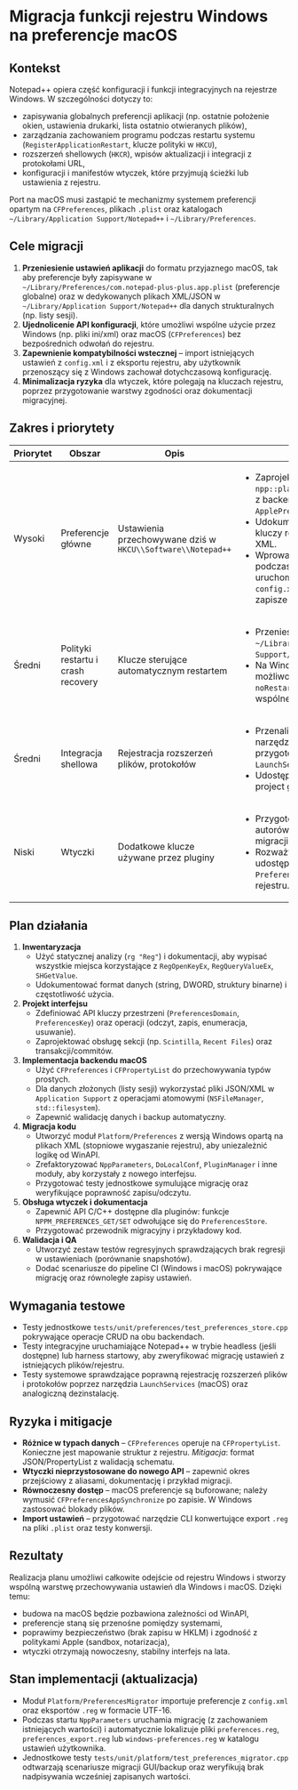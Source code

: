 # Migracja funkcji rejestru Windows na preferencje macOS

## Kontekst
Notepad++ opiera część konfiguracji i funkcji integracyjnych na rejestrze Windows.
W szczególności dotyczy to:

- zapisywania globalnych preferencji aplikacji (np. ostatnie położenie okien, ustawienia drukarki, lista ostatnio otwieranych plików),
- zarządzania zachowaniem programu podczas restartu systemu (`RegisterApplicationRestart`, klucze polityki w `HKCU`),
- rozszerzeń shellowych (`HKCR`), wpisów aktualizacji i integracji z protokołami URL,
- konfiguracji i manifestów wtyczek, które przyjmują ścieżki lub ustawienia z rejestru.

Port na macOS musi zastąpić te mechanizmy systemem preferencji opartym na `CFPreferences`, plikach `.plist`
oraz katalogach `~/Library/Application Support/Notepad++` i `~/Library/Preferences`.

## Cele migracji

1. **Przeniesienie ustawień aplikacji** do formatu przyjaznego macOS, tak aby preferencje były zapisywane
   w `~/Library/Preferences/com.notepad-plus-plus.app.plist` (preferencje globalne) oraz w dedykowanych
   plikach XML/JSON w `~/Library/Application Support/Notepad++` dla danych strukturalnych (np. listy sesji).
2. **Ujednolicenie API konfiguracji**, które umożliwi wspólne użycie przez Windows (np. pliki ini/xml)
   oraz macOS (`CFPreferences`) bez bezpośrednich odwołań do rejestru.
3. **Zapewnienie kompatybilności wstecznej** – import istniejących ustawień z `config.xml` i z eksportu rejestru,
   aby użytkownik przenoszący się z Windows zachował dotychczasową konfigurację.
4. **Minimalizacja ryzyka** dla wtyczek, które polegają na kluczach rejestru, poprzez przygotowanie warstwy
   zgodności oraz dokumentacji migracyjnej.

## Zakres i priorytety

| Priorytet | Obszar | Opis | Działania |
|-----------|--------|------|-----------|
| Wysoki | Preferencje główne | Ustawienia przechowywane dziś w `HKCU\\Software\\Notepad++` | <ul><li>Zaprojektować interfejs `npp::platform::PreferencesStore` z backendami `WindowsRegistry` i `ApplePreferences`.</li><li>Udokumentować mapowanie kluczy rejestru na pliki `.plist` lub XML.</li><li>Wprowadzić migrator, który podczas pierwszego uruchomienia macOS odczyta `config.xml` / eksport rejestru i zapisze dane w nowym formacie.</li></ul> |
| Średni | Polityki restartu i crash recovery | Klucze sterujące automatycznym restartem | <ul><li>Przenieść flagi z rejestru do pliku `~/Library/Application Support/Notepad++/Policies.json`.</li><li>Na Windows zachować możliwość tworzenia pliku `noRestartAutomatically.xml` jako wspólnego mechanizmu.</li></ul> |
| Średni | Integracja shellowa | Rejestracja rozszerzeń plików, protokołów | <ul><li>Przenalizować istniejące narzędzia `MISC/RegExt` i przygotować odpowiedniki `LaunchServices`.</li><li>Udostępnić narzędzie CLI/Xcode project generujące profile `.plist`.</li></ul> |
| Niski | Wtyczki | Dodatkowe klucze używane przez pluginy | <ul><li>Przygotować przewodnik dla autorów wtyczek z rekomendacją migracji na pliki konfiguracyjne.</li><li>Rozważyć adapter API udostępniający dostęp do `PreferencesStore` zamiast rejestru.</li></ul> |

## Plan działania

1. **Inwentaryzacja**
   - Użyć statycznej analizy (`rg "Reg"`) i dokumentacji, aby wypisać wszystkie miejsca korzystające z `RegOpenKeyEx`, `RegQueryValueEx`, `SHGetValue`.
   - Udokumentować format danych (string, DWORD, struktury binarne) i częstotliwość użycia.
2. **Projekt interfejsu**
   - Zdefiniować API kluczy przestrzeni (`PreferencesDomain`, `PreferencesKey`) oraz operacji (odczyt, zapis, enumeracja, usuwanie).
   - Zaprojektować obsługę sekcji (np. `Scintilla`, `Recent Files`) oraz transakcji/commitów.
3. **Implementacja backendu macOS**
   - Użyć `CFPreferences` i `CFPropertyList` do przechowywania typów prostych.
   - Dla danych złożonych (listy sesji) wykorzystać pliki JSON/XML w `Application Support` z operacjami atomowymi (`NSFileManager`, `std::filesystem`).
   - Zapewnić walidację danych i backup automatyczny.
4. **Migracja kodu**
   - Utworzyć moduł `Platform/Preferences` z wersją Windows opartą na plikach XML (stopniowe wygaszanie rejestru), aby uniezależnić logikę od WinAPI.
   - Zrefaktoryzować `NppParameters`, `DoLocalConf`, `PluginManager` i inne moduły, aby korzystały z nowego interfejsu.
   - Przygotować testy jednostkowe symulujące migrację oraz weryfikujące poprawność zapisu/odczytu.
5. **Obsługa wtyczek i dokumentacja**
   - Zapewnić API C/C++ dostępne dla pluginów: funkcje `NPPM_PREFERENCES_GET/SET` odwołujące się do `PreferencesStore`.
   - Przygotować przewodnik migracyjny i przykładowy kod.
6. **Walidacja i QA**
   - Utworzyć zestaw testów regresyjnych sprawdzających brak regresji w ustawieniach (porównanie snapshotów).
   - Dodać scenariusze do pipeline CI (Windows i macOS) pokrywające migrację oraz równoległe zapisy ustawień.

## Wymagania testowe

- Testy jednostkowe `tests/unit/preferences/test_preferences_store.cpp` pokrywające operacje CRUD na obu backendach.
- Testy integracyjne uruchamiające Notepad++ w trybie headless (jeśli dostępne) lub harness startowy, aby zweryfikować migrację ustawień z istniejących plików/rejestru.
- Testy systemowe sprawdzające poprawną rejestrację rozszerzeń plików i protokołów poprzez narzędzia `LaunchServices` (macOS) oraz analogiczną dezinstalację.

## Ryzyka i mitigacje

- **Różnice w typach danych** – `CFPreferences` operuje na `CFPropertyList`. Konieczne jest mapowanie struktur z rejestru. *Mitigacja*: format JSON/PropertyList z walidacją schematu.
- **Wtyczki nieprzystosowane do nowego API** – zapewnić okres przejściowy z aliasami, dokumentację i przykład migracji.
- **Równoczesny dostęp** – macOS preferencje są buforowane; należy wymusić `CFPreferencesAppSynchronize` po zapisie. W Windows zastosować blokady plików.
- **Import ustawień** – przygotować narzędzie CLI konwertujące export `.reg` na pliki `.plist` oraz testy konwersji.

## Rezultaty

Realizacja planu umożliwi całkowite odejście od rejestru Windows i stworzy wspólną warstwę przechowywania
ustawień dla Windows i macOS. Dzięki temu:

- budowa na macOS będzie pozbawiona zależności od WinAPI,
- preferencje staną się przenośne pomiędzy systemami,
- poprawimy bezpieczeństwo (brak zapisu w HKLM) i zgodność z politykami Apple (sandbox, notarizacja),
- wtyczki otrzymają nowoczesny, stabilny interfejs na lata.

## Stan implementacji (aktualizacja)

- Moduł `Platform/PreferencesMigrator` importuje preferencje z `config.xml` oraz eksportów `.reg` w formacie UTF-16.
- Podczas startu `NppParameters` uruchamia migrację (z zachowaniem istniejących wartości) i automatycznie lokalizuje pliki `preferences.reg`, `preferences_export.reg` lub `windows-preferences.reg` w katalogu ustawień użytkownika.
- Jednostkowe testy `tests/unit/platform/test_preferences_migrator.cpp` odtwarzają scenariusze migracji GUI/backup oraz weryfikują brak nadpisywania wcześniej zapisanych wartości.
